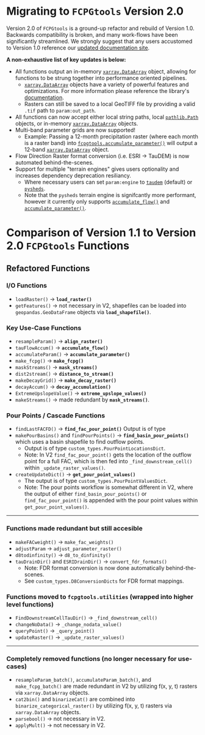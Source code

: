 Migrating to `FCPGtools` Version 2.0
===================================
Version 2.0 of `FCPGtools` is a ground-up refactor and rebuild of Version 1.0. 
Backwards compatibility is broken, and many work-flows have been significantly 
streamlined. We strongly suggest that any users accustomed to Version 1.0 
reference our [updated documentation site](https://usgs.github.io/water-fcpg-tools/index.html).

**A non-exhaustive list of key updates is below:**
* All functions output an in-memory [`xarray.DataArray`](https://docs.xarray.dev/en/stable/generated/xarray.DataArray.html#xarray.DataArray) object, allowing for functions to be strung together into performance oriented pipelines.
    * [`xarray.DataArray`](https://docs.xarray.dev/en/stable/generated/xarray.DataArray.html#xarray.DataArray) objects have a variety of powerful features and optimizations. For more information please reference the library's [documentation](https://docs.xarray.dev/en/stable/getting-started-guide/why-xarray.html).
    * Rasters can still be saved to a local GeoTIFF file by providing a valid `.tif` path to `param:out_path`.
* All functions can now accept either local string paths, local [`pathlib.Path`](https://docs.python.org/3/library/pathlib.html) objects, or in-memory [`xarray.DataArray`](https://docs.xarray.dev/en/stable/generated/xarray.DataArray.html#xarray.DataArray) objects.
* Multi-band parameter grids are now supported!
    * Example: Passing a 12-month precipitation raster (where each month is a raster band) into [`fcpgtools.accumulate_parameter()`](https://usgs.github.io/water-fcpg-tools/functions.html#fcpgtools.tools.accumulate_parameter) will output a 12-band [`xarray.DataArray`](https://docs.xarray.dev/en/stable/generated/xarray.DataArray.html#xarray.DataArray) object.
* Flow Direction Raster format conversion (i.e. ESRI -> TauDEM) is now automated behind-the-scenes.
* Support for multiple "terrain engines" gives users optionality and increases dependency deprecation resiliancy. 
    * Where necessary users can set `param:engine` to [`taudem`](https://hydrology.usu.edu/taudem/taudem5/) (default) or [`pysheds`](https://github.com/mdbartos/pysheds).
    * Note that the `pysheds` terrain engine is signifcantly more performant, however it currently only supports [`accumulate_flow()`](https://usgs.github.io/water-fcpg-tools/functions.html#fcpgtools.tools.accumulate_flow) and [`accumulate_parameter()`](https://usgs.github.io/water-fcpg-tools/functions.html#fcpgtools.tools.accumulate_parameter).



# Comparison of Version 1.1 to Version 2.0 `FCPGtools` Functions

## Refactored Functions
### I/O Functions
* `loadRaster()` -> **`load_raster()`**
* `getFeatures()` -> not necessary in V2, shapefiles can be loaded into 
`geopandas.GeoDataFrame` objects via **`load_shapefile()`**.

### Key Use-Case Functions
* `resampleParam()` -> **`align_raster()`**
* `tauFlowAccum()` -> **`accumulate_flow()`**
* `accumulateParam()` -> **`accumulate_parameter()`**
*  `make_fcpg()` -> **`make_fcpg()`**
* `maskStreams()` -> **`mask_streams()`**
* `dist2stream()` -> **`distance_to_stream()`**
* `makeDecayGrid()` -> **`make_decay_raster()`**
* `decayAccum()` -> **`decay_accumulation()`**
* `ExtremeUpslopeValue()` -> **`extreme_upslope_values()`**
* `makeStreams()` -> made redundant by **`mask_streams()`**.

### Pour Points / Cascade Functions
* `findLastFACFD()` -> **`find_fac_pour_point()`** Output is of type 
* `makePourBasins()` and `findPourPoints()` -> **`find_basin_pour_points()`**  
which uses a basin shapefile to find outflow points. 
    * Output is of type `custom_types.PourPointLocationsDict`.
    * Note: In V2 `find_fac_pour_point()` gets the location of the outflow 
    point for a full FAC, which is then fed into `_find_downstream_cell()` 
    within `_update_raster_values()`. 
* `createUpdateDict()` -> **`get_pour_point_values()`**
    * The output is of type `custom_types.PourPointValuesDict`.
    * Note: The pour points workflow is somewhat different in V2, where the 
    output of either `find_basin_pour_points()` or `find_fac_pour_point()` 
    is appended with the pour point values within `get_pour_point_values()`. 
    
------------
### Functions made redundant but still accesible
* `makeFACweight()` -> `make_fac_weights()`
* `adjustParam` -> `adjust_parameter_raster()`
* `d8todinfinity()` -> `d8_to_dinfinity()`
* `tauDrainDir()` and `ESRIDrainDir()` -> `convert_fdr_formats()`
    * Note: FDR format conversion is now done automatically behind-the-scenes.
    * See `custom_types.D8ConversionDicts` for FDR format mappings.

### Functions moved to `fcpgtools.utilities` (wrapped into higher level functions)
* `FindDownstreamCellTauDir()` -> `_find_downstream_cell()`
* `changeNoData()` -> `_change_nodata_value()`
* `queryPoint()` -> `_query_point()`
* `updateRaster()` -> `_update_raster_values()`

------------------
### Completely removed functions (no longer necessary for use-cases)
*  `resampleParam_batch()`, `accumulateParam_batch()`, and `make_fcpg_batch()` 
are made redundant in V2 by utilizing f(x, y, t) rasters via `xarray.DataArray` 
objects.
* `cat2bin()` and `binarizeCat()` are combined into `binarize_categorical_raster()` 
by utilizing f(x, y, t) rasters via `xarray.DataArray` objects.
* `parsebool()` -> not necessary in V2.
* `applyMult()` -> not necessary in V2.